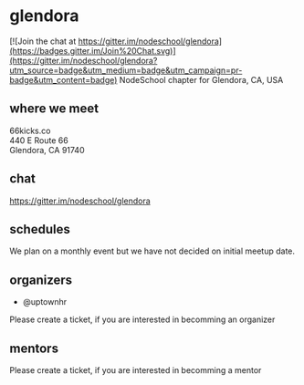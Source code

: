 # glendora

[![Join the chat at https://gitter.im/nodeschool/glendora](https://badges.gitter.im/Join%20Chat.svg)](https://gitter.im/nodeschool/glendora?utm_source=badge&utm_medium=badge&utm_campaign=pr-badge&utm_content=badge)
NodeSchool chapter for Glendora, CA, USA

## where we meet
66kicks.co  
440 E Route 66  
Glendora, CA 91740

## chat
https://gitter.im/nodeschool/glendora


## schedules
We plan on a monthly event but we have not decided on initial meetup date. 

## organizers
- @uptownhr

Please create a ticket, if you are interested in becomming an organizer

## mentors
Please create a ticket, if you are interested in becomming a mentor
